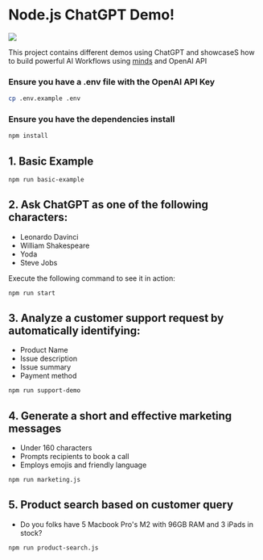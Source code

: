 # Node.js ChatGPT Demo!

[![](https://badgen.net/badge/Run%20this%20/README/5B3ADF?icon=https://runme.dev/img/logo.svg)](https://runme.dev/api/runme?repository=git%40github.com%3ALizzParody%2Fchatgpt-demo.git)

This project contains different demos using ChatGPT and showcaseS how to build powerful AI Workflows
using [minds](https://github.com/dosco/minds) and OpenAI API

### Ensure you have a .env file with the OpenAI API Key

```bash { background=false interactive=true }
cp .env.example .env
```

### Ensure you have the dependencies install

```bash
npm install
```

## 1. Basic Example

```bash
npm run basic-example
```

## 2. Ask ChatGPT as one of the following characters:

- Leonardo Davinci
- William Shakespeare
- Yoda
- Steve Jobs

Execute the following command to see it in action:

```bash { background=false interactive=true }
npm run start
```

## 3. Analyze a customer support request by automatically identifying:

- Product Name
- Issue description
- Issue summary
- Payment method

```bash { background=true interactive=true }
npm run support-demo
```

## 4. Generate a short and effective marketing messages

- Under 160 characters
- Prompts recipients to book a call
- Employs emojis and friendly language

```bash
npm run marketing.js
```

## 5. Product search based on customer query

- Do you folks have 5 Macbook Pro's M2 with 96GB RAM and 3 iPads in stock?

```bash
npm run product-search.js
```
